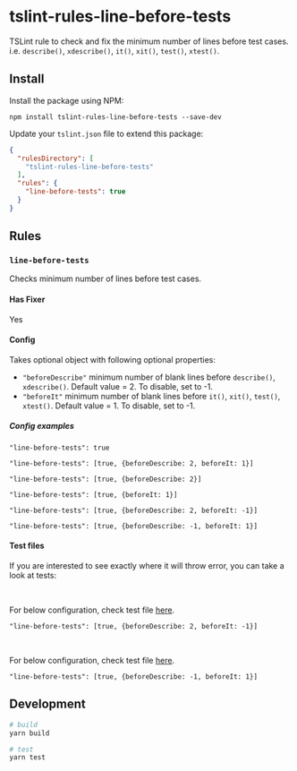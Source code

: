 # tslint-rules-line-before-tests

TSLint rule to check and fix the minimum number of lines before test cases.
<br/>i.e. `describe()`, `xdescribe()`, `it()`, `xit()`, `test()`, `xtest()`.  


## Install

Install the package using NPM:
    
    npm install tslint-rules-line-before-tests --save-dev

Update your `tslint.json` file to extend this package:

```json
{
  "rulesDirectory": [
    "tslint-rules-line-before-tests"
  ],
  "rules": {
    "line-before-tests": true
  }
}
```

## Rules

### `line-before-tests`
Checks minimum number of lines before test cases.

#### Has Fixer
Yes

#### Config
Takes optional object with following optional properties:
* `"beforeDescribe"` minimum number of blank lines before `describe()`, `xdescribe()`. Default value = 2. To disable, set to -1.
* `"beforeIt"` minimum number of blank lines before `it()`, `xit()`, `test()`, `xtest()`. Default value = 1. To disable, set to -1.

##### Config examples
```
"line-before-tests": true
```
```
"line-before-tests": [true, {beforeDescribe: 2, beforeIt: 1}]
```
```
"line-before-tests": [true, {beforeDescribe: 2}]
```
```
"line-before-tests": [true, {beforeIt: 1}]
```
```
"line-before-tests": [true, {beforeDescribe: 2, beforeIt: -1}]
```
```
"line-before-tests": [true, {beforeDescribe: -1, beforeIt: 1}]
```

#### Test files
If you are interested to see exactly where it will throw error,
you can take a look at tests:

<br/>

For below configuration, check test file [here](https://github.com/omkarsheral1989/tslint-rules-line-before-tests/blob/master/tests/describe/bofore-describe-equals-2/before-describe-equals-2.test.ts.lint).
```
"line-before-tests": [true, {beforeDescribe: 2, beforeIt: -1}]
```
<br/>

For below configuration, check test file [here](https://github.com/omkarsheral1989/tslint-rules-line-before-tests/blob/master/tests/it/before-it-equals-1/before-it-equals-1.test.ts.lint).
```
"line-before-tests": [true, {beforeDescribe: -1, beforeIt: 1}]
```

## Development

```sh
# build
yarn build

# test
yarn test
```
